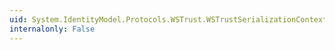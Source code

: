 ```yaml
---
uid: System.IdentityModel.Protocols.WSTrust.WSTrustSerializationContext.SecurityTokenHandlerCollectionManager
internalonly: False
---
```

